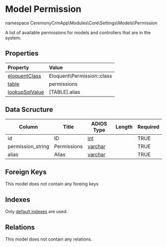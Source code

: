 # Model Permission

namespace CeremonyCrmApp\Modules\Core\Settings\Models\Permission

A list of available permissions for models and controllers that are in the system.

## Properties

| Property                                                                                 | Value                      |
| :--------------------------------------------------------------------------------------- | :------------------------- |
| [eloquentClass](https://docs.wai.blue/adios-framework/models/properties#eloquentClass)   | Eloquent\Permission::class |
| [table](https://docs.wai.blue/adios-framework/models/properties#table)                   | permissions                |
| [lookupSqlValue](https://docs.wai.blue/adios-framework/models/properties#lookupSqlValue) | [TABLE].alias              |

## Data Scructure

| Column            | Title       | ADIOS Type                                                                 | Length | Required |
| ----------------- | ----------- | -------------------------------------------------------------------------- | ------ | -------- |
| id                | ID          | [int](https://docs.wai.blue/adios-framework/models/attributes#int)         |        | TRUE     |
| permission_string | Permissions | [varchar](https://docs.wai.blue/adios-framework/models/attributes#varchar) |        | TRUE     |
| alias             | Alias       | [varchar](https://docs.wai.blue/adios-framework/models/attributes#varchar) |        | TRUE     |

## Foreign Keys

This model does not contain any foreing keys

## Indexes

Only [default indexes](https://docs.wai.blue/adios-framework/default-indexes) are used.

## Relations

This model does not contain any relations.
